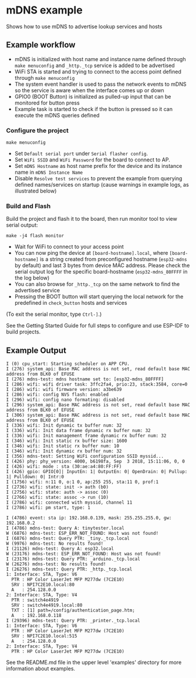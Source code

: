 # mDNS example

Shows how to use mDNS to advertise lookup services and hosts

## Example workflow

- mDNS is initialized with host name and instance name defined through `make menuconfig` and `_http._tcp` service is added to be advertised
- WiFi STA is started and trying to connect to the access point defined through `make menuconfig`
- The system event handler is used to pass the network events to mDNS so the service is aware when the interface comes up or down
- GPIO0 (BOOT Button) is initialized as pulled-up input that can be monitored for button press
- Example task is started to check if the button is pressed so it can execute the mDNS queries defined

### Configure the project

```
make menuconfig
```

* Set `Default serial port` under `Serial flasher config`.
* Set `WiFi SSID` and  `WiFi Password` for the board to connect to AP.
* Set `mDNS Hostname` as host name prefix for the device and its instance name in `mDNS Instance Name`
* Disable `Resolve test services` to prevent the example from querying defined names/services on startup (cause warnings in example logs, as illustrated below)

### Build and Flash

Build the project and flash it to the board, then run monitor tool to view serial output:

```
make -j4 flash monitor
```
- Wait for WiFi to connect to your access point
- You can now ping the device at `[board-hostname].local`, where `[board-hostname]` is a string created from preconfigured hostname (`esp32-mdns` by default) and last 3 bytes from device MAC address. Please check the serial output log for the specific board-hostname (`esp32-mdns_80FFFF` in the log below)
- You can also browse for `_http._tcp` on the same network to find the advertised service
- Pressing the BOOT button will start querying the local network for the predefined in `check_button` hosts and services


(To exit the serial monitor, type ``Ctrl-]``.)

See the Getting Started Guide for full steps to configure and use ESP-IDF to build projects.

## Example Output
```
I (0) cpu_start: Starting scheduler on APP CPU.
I (276) system_api: Base MAC address is not set, read default base MAC address from BLK0 of EFUSE
I (276) mdns-test: mdns hostname set to: [esp32-mdns_80FFFF]
I (286) wifi: wifi driver task: 3ffc2fa4, prio:23, stack:3584, core=0
I (286) wifi: wifi firmware version: a3be639
I (286) wifi: config NVS flash: enabled
I (296) wifi: config nano formating: disabled
I (296) system_api: Base MAC address is not set, read default base MAC address from BLK0 of EFUSE
I (306) system_api: Base MAC address is not set, read default base MAC address from BLK0 of EFUSE
I (336) wifi: Init dynamic tx buffer num: 32
I (336) wifi: Init data frame dynamic rx buffer num: 32
I (336) wifi: Init management frame dynamic rx buffer num: 32
I (346) wifi: Init static rx buffer size: 1600
I (346) wifi: Init static rx buffer num: 10
I (346) wifi: Init dynamic rx buffer num: 32
I (356) mdns-test: Setting WiFi configuration SSID myssid...
I (426) phy: phy_version: 4000, b6198fa, Sep  3 2018, 15:11:06, 0, 0
I (426) wifi: mode : sta (30:ae:a4:80:FF:FF)
I (426) gpio: GPIO[0]| InputEn: 1| OutputEn: 0| OpenDrain: 0| Pullup: 1| Pulldown: 0| Intr:0
I (1756) wifi: n:11 0, o:1 0, ap:255 255, sta:11 0, prof:1
I (2736) wifi: state: init -> auth (b0)
I (2756) wifi: state: auth -> assoc (0)
I (2766) wifi: state: assoc -> run (10)
I (2786) wifi: connected with myssid, channel 11
I (2786) wifi: pm start, type: 1

I (4786) event: sta ip: 192.168.0.139, mask: 255.255.255.0, gw: 192.168.0.2
I (4786) mdns-test: Query A: tinytester.local
W (6876) mdns-test: ESP_ERR_NOT_FOUND: Host was not found!
I (6876) mdns-test: Query PTR: _tiny._tcp.local
W (9976) mdns-test: No results found!
I (21126) mdns-test: Query A: esp32.local
W (23176) mdns-test: ESP_ERR_NOT_FOUND: Host was not found!
I (23176) mdns-test: Query PTR: _arduino._tcp.local
W (26276) mdns-test: No results found!
I (26276) mdns-test: Query PTR: _http._tcp.local
1: Interface: STA, Type: V6
  PTR : HP Color LaserJet MFP M277dw (7C2E10)
  SRV : NPI7C2E10.local:80
  A   : 254.128.0.0
2: Interface: STA, Type: V4
  PTR : switch4e4919
  SRV : switch4e4919.local:80
  TXT : [1] path=/config/authentication_page.htm;
  A   : 192.168.0.118
I (29396) mdns-test: Query PTR: _printer._tcp.local
1: Interface: STA, Type: V6
  PTR : HP Color LaserJet MFP M277dw (7C2E10)
  SRV : NPI7C2E10.local:515
  A   : 254.128.0.0
2: Interface: STA, Type: V4
  PTR : HP Color LaserJet MFP M277dw (7C2E10)
```

See the README.md file in the upper level 'examples' directory for more information about examples.
